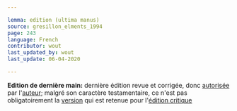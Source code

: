 ```yaml
---

lemma: edition (ultima manus)
source: gresillon_elments_1994
page: 243
language: French
contributor: wout
last_updated_by: wout
last_update: 06-04-2020

---
```


**Edition de dernière main:** dernière édition revue et corrigée, donc [autorisée](authorization.html) par l'[auteur](author.html); malgré son caractère testamentaire, ce n'est pas obligatoirement la [version](version.html) qui est retenue pour l'[édition critique](editionCritical.html)
